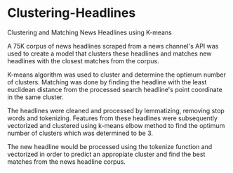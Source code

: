 # Clustering-Headlines
Clustering and Matching News Headlines using K-means

A 75K corpus of news headlines scraped from a news channel's API was used to create a model that clusters these headlines and matches new 
headlines with the closest matches from the corpus.

K-means algorithm was used to cluster and determine the optimum number of clusters. Matching was done by finding the headline with the 
least euclidean distance from the processed search headline's point coordinate in the same cluster.

The headlines were cleaned and processed by lemmatizing, removing stop words and tokenizing. Features from these headlines
were subsequently vectorized and clustered using k-means elbow method to find the optimum number of clusters which was determined to be 3.

The new headline would be processed using the tokenize function and vectorized in order to predict an appropiate cluster and find the best
matches from the news headline corpus.
